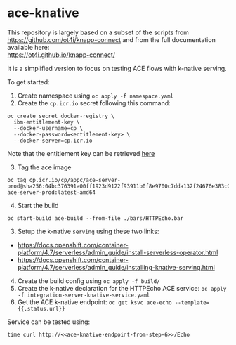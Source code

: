 # ace-knative

This repository is largely based on a subset of the scripts from https://github.com/ot4i/knapp-connect and from the full documentation available here:  
https://ot4i.github.io/knapp-connect/  

It is a simplified version to focus on testing ACE flows with k-native serving.    

To get started:  
1. Create namespace using `oc apply -f namespace.yaml`  
2. Create the `cp.icr.io` secret following this command:  
```  
oc create secret docker-registry \
  ibm-entitlement-key \
  --docker-username=cp \
  --docker-password=<entitlement-key> \
  --docker-server=cp.icr.io
``` 
Note that the entitlement key can be retrieved [here](https://myibm.ibm.com/products-services/containerlibrary)

3. Tag the ace image
```  
oc tag cp.icr.io/cp/appc/ace-server-prod@sha256:04bc376391a00ff1923d9122f93911b0f8e9700c7dda132f24676e383c0283cc ace-server-prod:latest-amd64  
```  
4. Start the build  
```  
oc start-build ace-build --from-file ./bars/HTTPEcho.bar  
```  
3. Setup the k-native `serving` using these two links:  
* https://docs.openshift.com/container-platform/4.7/serverless/admin_guide/install-serverless-operator.html  
*  https://docs.openshift.com/container-platform/4.7/serverless/admin_guide/installing-knative-serving.html  
  
4. Create the build config using `oc apply -f build/`  
5. Create the k-native declaration for the HTTPEcho ACE service: `oc apply -f integration-server-knative-service.yaml`
6. Get the ACE k-native endpoint: `oc get ksvc ace-echo --template={{.status.url}}`  

Service can be tested using:
```
time curl http://<<ace-knative-endpoint-from-step-6>>/Echo
```